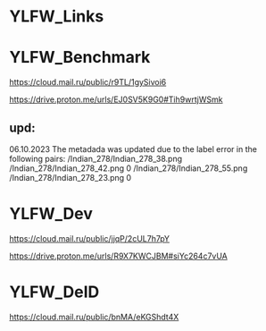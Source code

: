 # YLFW_Links

# YLFW_Benchmark
https://cloud.mail.ru/public/r9TL/1gySivoi6

https://drive.proton.me/urls/EJ0SV5K9G0#Tih9wrtjWSmk

## upd:
06.10.2023 The metadada was updated due to the label error in the following pairs:
/Indian_278/Indian_278_38.png /Indian_278/Indian_278_42.png 0
/Indian_278/Indian_278_55.png /Indian_278/Indian_278_23.png 0

# YLFW_Dev
https://cloud.mail.ru/public/jjqP/2cUL7h7pY

https://drive.proton.me/urls/R9X7KWCJBM#siYc264c7vUA

# YLFW_DeID
https://cloud.mail.ru/public/bnMA/eKGShdt4X
